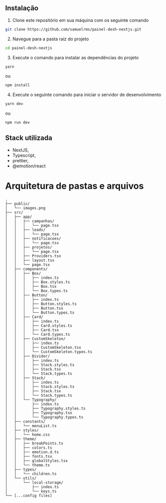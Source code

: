 ## Instalação

1. Clone este repositório em sua máquina com os seguinte comando

```bash
git clone https://github.com/samuelrms/painel-desh-nextjs.git
```

2. Navegue para a pasta raiz do projeto

```bash
cd painel-desh-nextjs
```

3. Execute o comando para instalar as dependências do projeto

```bash
yarn
```

ou

```bash
npm install
```

4. Execute o seguinte comando para iniciar o servidor de desenvolvimento

```bash
yarn dev
```

ou

```bash
npm run dev
```

## Stack utilizada

- NextJS,
- Typescript,
- prettier,
- @emotion/react

Arquitetura de pastas e arquivos
===================================

    .
    ├── public/
    │   └── images.png
    ├── src/
    │   ├── app/
    │   │   ├── campanhas/
    │   │   │   └── page.tsx
    │   │   ├── leads/
    │   │   │   └── page.tsx
    │   │   ├── notificacoes/
    │   │   │   └── page.tsx
    │   │   ├── projetos/
    │   │   │   └── page.tsx
    │   │   ├── Providers.tsx
    │   │   ├── layout.tsx
    │   │   └── page.tsx
    │   ├── components/
    │   │   ├── Box/
    │   │   │   ├── index.ts
    │   │   │   ├── Box.styles.ts
    │   │   │   ├── Box.tsx
    │   │   │   └── Box.types.ts
    │   │   ├── Button/
    │   │   │   ├── index.ts
    │   │   │   ├── Button.styles.ts
    │   │   │   ├── Button.tsx
    │   │   │   └── Button.types.ts
    │   │   ├── Card/
    │   │   │   ├── index.ts
    │   │   │   ├── Card.styles.ts
    │   │   │   ├── Card.tsx
    │   │   │   └── Card.types.ts
    │   │   ├── CustomSkeleton/
    │   │   │   ├── index.ts
    │   │   │   ├── CustomSkeleton.tsx
    │   │   │   └── CustomSkeleton.types.ts
    │   │   ├── Divider/
    │   │   │   ├── index.ts
    │   │   │   ├── Stack.styles.ts
    │   │   │   ├── Stack.tsx
    │   │   │   └── Stack.types.ts
    │   │   ├── Stack/
    │   │   │   ├── index.ts
    │   │   │   ├── Stack.styles.ts
    │   │   │   ├── Stack.tsx
    │   │   │   └── Stack.types.ts
    │   │   └── Typography/
    │   │       ├── index.ts
    │   │       ├── Typography.styles.ts
    │   │       ├── Typography.tsx
    │   │       └── Typography.types.ts
    │   ├── constants/
    │   │   └── menuList.ts
    │   ├── styles/
    │   │   └── home.css
    │   ├── theme/
    │   │   ├── breakPoints.ts
    │   │   ├── colors.ts
    │   │   ├── emotion.d.ts
    │   │   ├── fonts.tsx
    │   │   ├── globalStyles.tsx
    │   │   └── theme.ts
    │   ├── types/
    │   │   └── children.ts
    │   └── utils/
    │       └── local-storage/
    │           ├── index.ts
    │           └── keys.ts
    └── [...config files]
